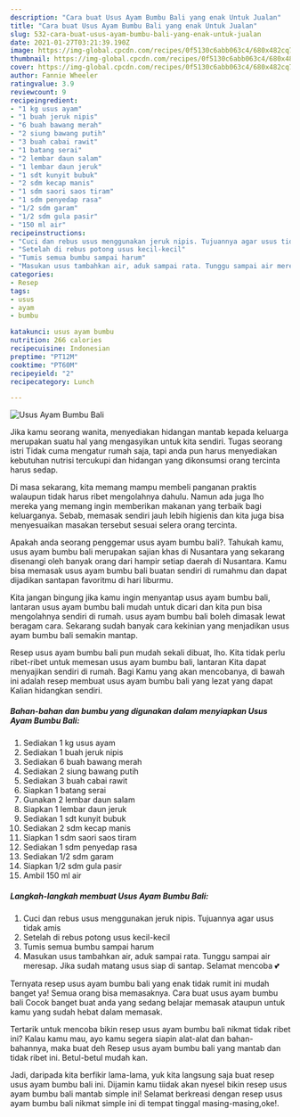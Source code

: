 ```yaml
---
description: "Cara buat Usus Ayam Bumbu Bali yang enak Untuk Jualan"
title: "Cara buat Usus Ayam Bumbu Bali yang enak Untuk Jualan"
slug: 532-cara-buat-usus-ayam-bumbu-bali-yang-enak-untuk-jualan
date: 2021-01-27T03:21:39.190Z
image: https://img-global.cpcdn.com/recipes/0f5130c6abb063c4/680x482cq70/usus-ayam-bumbu-bali-foto-resep-utama.jpg
thumbnail: https://img-global.cpcdn.com/recipes/0f5130c6abb063c4/680x482cq70/usus-ayam-bumbu-bali-foto-resep-utama.jpg
cover: https://img-global.cpcdn.com/recipes/0f5130c6abb063c4/680x482cq70/usus-ayam-bumbu-bali-foto-resep-utama.jpg
author: Fannie Wheeler
ratingvalue: 3.9
reviewcount: 9
recipeingredient:
- "1 kg usus ayam"
- "1 buah jeruk nipis"
- "6 buah bawang merah"
- "2 siung bawang putih"
- "3 buah cabai rawit"
- "1 batang serai"
- "2 lembar daun salam"
- "1 lembar daun jeruk"
- "1 sdt kunyit bubuk"
- "2 sdm kecap manis"
- "1 sdm saori saos tiram"
- "1 sdm penyedap rasa"
- "1/2 sdm garam"
- "1/2 sdm gula pasir"
- "150 ml air"
recipeinstructions:
- "Cuci dan rebus usus menggunakan jeruk nipis. Tujuannya agar usus tidak amis"
- "Setelah di rebus potong usus kecil-kecil"
- "Tumis semua bumbu sampai harum"
- "Masukan usus tambahkan air, aduk sampai rata. Tunggu sampai air meresap. Jika sudah matang usus siap di santap. Selamat mencoba 💕"
categories:
- Resep
tags:
- usus
- ayam
- bumbu

katakunci: usus ayam bumbu 
nutrition: 266 calories
recipecuisine: Indonesian
preptime: "PT12M"
cooktime: "PT60M"
recipeyield: "2"
recipecategory: Lunch

---
```



![Usus Ayam Bumbu Bali](https://img-global.cpcdn.com/recipes/0f5130c6abb063c4/680x482cq70/usus-ayam-bumbu-bali-foto-resep-utama.jpg)

Jika kamu seorang wanita, menyediakan hidangan mantab kepada keluarga merupakan suatu hal yang mengasyikan untuk kita sendiri. Tugas seorang istri Tidak cuma mengatur rumah saja, tapi anda pun harus menyediakan kebutuhan nutrisi tercukupi dan hidangan yang dikonsumsi orang tercinta harus sedap.

Di masa  sekarang, kita memang mampu membeli panganan praktis walaupun tidak harus ribet mengolahnya dahulu. Namun ada juga lho mereka yang memang ingin memberikan makanan yang terbaik bagi keluarganya. Sebab, memasak sendiri jauh lebih higienis dan kita juga bisa menyesuaikan masakan tersebut sesuai selera orang tercinta. 



Apakah anda seorang penggemar usus ayam bumbu bali?. Tahukah kamu, usus ayam bumbu bali merupakan sajian khas di Nusantara yang sekarang disenangi oleh banyak orang dari hampir setiap daerah di Nusantara. Kamu bisa memasak usus ayam bumbu bali buatan sendiri di rumahmu dan dapat dijadikan santapan favoritmu di hari liburmu.

Kita jangan bingung jika kamu ingin menyantap usus ayam bumbu bali, lantaran usus ayam bumbu bali mudah untuk dicari dan kita pun bisa mengolahnya sendiri di rumah. usus ayam bumbu bali boleh dimasak lewat beragam cara. Sekarang sudah banyak cara kekinian yang menjadikan usus ayam bumbu bali semakin mantap.

Resep usus ayam bumbu bali pun mudah sekali dibuat, lho. Kita tidak perlu ribet-ribet untuk memesan usus ayam bumbu bali, lantaran Kita dapat menyajikan sendiri di rumah. Bagi Kamu yang akan mencobanya, di bawah ini adalah resep membuat usus ayam bumbu bali yang lezat yang dapat Kalian hidangkan sendiri.

<!--inarticleads1-->

##### Bahan-bahan dan bumbu yang digunakan dalam menyiapkan Usus Ayam Bumbu Bali:

1. Sediakan 1 kg usus ayam
1. Sediakan 1 buah jeruk nipis
1. Sediakan 6 buah bawang merah
1. Sediakan 2 siung bawang putih
1. Sediakan 3 buah cabai rawit
1. Siapkan 1 batang serai
1. Gunakan 2 lembar daun salam
1. Siapkan 1 lembar daun jeruk
1. Sediakan 1 sdt kunyit bubuk
1. Sediakan 2 sdm kecap manis
1. Siapkan 1 sdm saori saos tiram
1. Sediakan 1 sdm penyedap rasa
1. Sediakan 1/2 sdm garam
1. Siapkan 1/2 sdm gula pasir
1. Ambil 150 ml air




<!--inarticleads2-->

##### Langkah-langkah membuat Usus Ayam Bumbu Bali:

1. Cuci dan rebus usus menggunakan jeruk nipis. Tujuannya agar usus tidak amis
1. Setelah di rebus potong usus kecil-kecil
1. Tumis semua bumbu sampai harum
1. Masukan usus tambahkan air, aduk sampai rata. Tunggu sampai air meresap. Jika sudah matang usus siap di santap. Selamat mencoba 💕




Ternyata resep usus ayam bumbu bali yang enak tidak rumit ini mudah banget ya! Semua orang bisa memasaknya. Cara buat usus ayam bumbu bali Cocok banget buat anda yang sedang belajar memasak ataupun untuk kamu yang sudah hebat dalam memasak.

Tertarik untuk mencoba bikin resep usus ayam bumbu bali nikmat tidak ribet ini? Kalau kamu mau, ayo kamu segera siapin alat-alat dan bahan-bahannya, maka buat deh Resep usus ayam bumbu bali yang mantab dan tidak ribet ini. Betul-betul mudah kan. 

Jadi, daripada kita berfikir lama-lama, yuk kita langsung saja buat resep usus ayam bumbu bali ini. Dijamin kamu tiidak akan nyesel bikin resep usus ayam bumbu bali mantab simple ini! Selamat berkreasi dengan resep usus ayam bumbu bali nikmat simple ini di tempat tinggal masing-masing,oke!.

